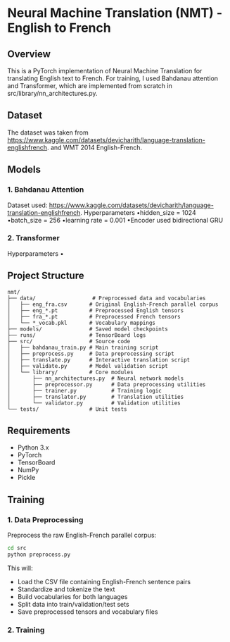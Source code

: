 # Neural Machine Translation (NMT) - English to French

## Overview
This is a PyTorch implementation of Neural Machine Translation for translating English text to French. For training, I used Bahdanau attention and Transformer, which are implemented from scratch in src/library/nn_architectures.py. 

## Dataset

The dataset was taken from https://www.kaggle.com/datasets/devicharith/language-translation-englishfrench. and WMT 2014 English-French.

## Models
### 1. Bahdanau Attention

Dataset used: https://www.kaggle.com/datasets/devicharith/language-translation-englishfrench. 
Hyperparameters
•hidden_size = 1024  
•batch_size = 256
•learning rate = 0.001
•Encoder used bidirectional GRU

### 2. Transformer

Hyperparameters
•


## Project Structure

```
nmt/
├── data/                  # Preprocessed data and vocabularies
│   ├── eng_fra.csv       # Original English-French parallel corpus
│   ├── eng_*.pt          # Preprocessed English tensors
│   ├── fra_*.pt          # Preprocessed French tensors
│   └── *_vocab.pkl       # Vocabulary mappings
├── models/               # Saved model checkpoints
├── runs/                 # TensorBoard logs
├── src/                  # Source code
│   ├── bahdanau_train.py # Main training script
│   ├── preprocess.py     # Data preprocessing script
│   ├── translate.py      # Interactive translation script
│   ├── validate.py       # Model validation script
│   └── library/          # Core modules
│       ├── nn_architectures.py  # Neural network models
│       ├── preprocessor.py      # Data preprocessing utilities
│       ├── trainer.py           # Training logic
│       ├── translator.py        # Translation utilities
│       └── validator.py         # Validation utilities
└── tests/                # Unit tests

```

## Requirements

- Python 3.x
- PyTorch
- TensorBoard
- NumPy
- Pickle

## Training

### 1. Data Preprocessing

Preprocess the raw English-French parallel corpus:

```bash
cd src
python preprocess.py
```

This will:
- Load the CSV file containing English-French sentence pairs
- Standardize and tokenize the text
- Build vocabularies for both languages
- Split data into train/validation/test sets
- Save preprocessed tensors and vocabulary files

### 2. Training
